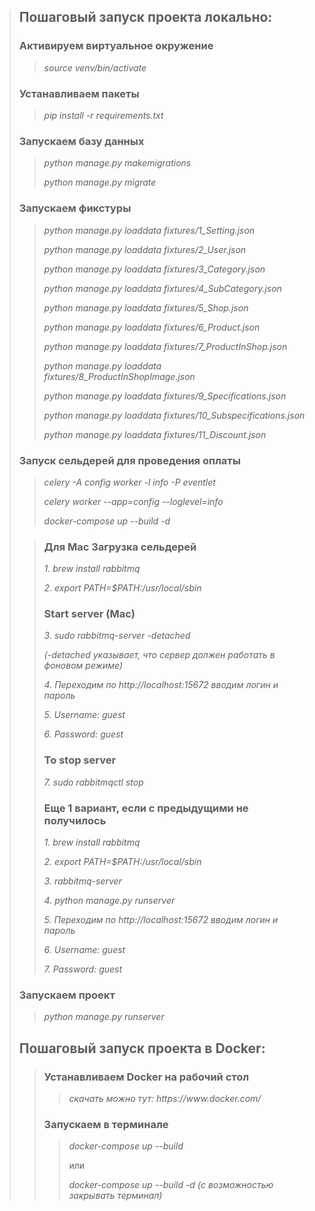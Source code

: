 
> <h2> Пошаговый запуск проекта локально: </h2>
>
> <h3> Активируем виртуальное окружение </h3> 
>
>> <p><i> source venv/bin/activate </i></p> 
> <h3> Устанавливаем пакеты </h3>  
>
>> <p><i> pip install -r requirements.txt </i></p> 
> <h3> Запускаем базу данных </h3> 
> 
>> <p><i> python manage.py makemigrations </i></p> 
>> <p><i> python manage.py migrate </i></p> 
> <h3> Запускаем фикстуры </h3> 
> 
>> <p><i> python manage.py loaddata fixtures/1_Setting.json </i></p>
>> <p><i> python manage.py loaddata fixtures/2_User.json </i></p>
>> <p><i> python manage.py loaddata fixtures/3_Category.json </i></p>
>> <p><i> python manage.py loaddata fixtures/4_SubCategory.json </i></p>
>> <p><i> python manage.py loaddata fixtures/5_Shop.json </i></p>
>> <p><i> python manage.py loaddata fixtures/6_Product.json </i></p>
>> <p><i> python manage.py loaddata fixtures/7_ProductInShop.json </i></p>
>> <p><i> python manage.py loaddata fixtures/8_ProductInShopImage.json </i></p>
>> <p><i> python manage.py loaddata fixtures/9_Specifications.json </i></p>
>> <p><i> python manage.py loaddata fixtures/10_Subspecifications.json </i></p>
>> <p><i> python manage.py loaddata fixtures/11_Discount.json </i></p>
>
> <h3> Запуск сельдерей для проведения оплаты </h3> 
>
>> <p><i> celery -A config  worker -l info -P eventlet </i></p>
>> <p><i> celery worker --app=config --loglevel=info </i></p>
>> <p><i> docker-compose up --build -d </i></p>
>
>
>> <h3> Для Mac Загрузка сельдерей </h3>
>>  <p><i>1. brew install rabbitmq </i></p>
>>  <p><i>2. export PATH=$PATH:/usr/local/sbin </i></p>
>> 
>> <h3>Start server (Mac) </h3>
>> <p><i>3. sudo rabbitmq-server -detached  <p>(-detached указывает, что сервер должен работать в фоновом режиме) </p>  </i></p>
>> <p><i>4. Переходим по http://localhost:15672 вводим логин и пароль </i></p>
>> <p><i>5. Username: guest </i></p>
>> <p><i>6. Password: guest </i></p>
>>
>> <h3>To stop server </h3>
>> <p><i>7. sudo rabbitmqctl stop </i></p>
>> 
>> <h3>Еще 1 вариант, если с предыдущими не получилось </h3>
>> <p><i> 1. brew install rabbitmq </i></p>
>> <p><i> 2. export PATH=$PATH:/usr/local/sbin </i></p>
>> <p><i> 3. rabbitmq-server  </i></p>
>> <p><i> 4. python manage.py runserver </i></p>
>> <p><i> 5. Переходим по http://localhost:15672 вводим логин и пароль </i></p>
>> <p><i> 6. Username: guest  </i></p>
>> <p><i> 7. Password: guest  </i></p>
>>
>
> <h3> Запускаем проект </h3>
>
>> <p><i> python manage.py runserver </i></p>
>
> <h2> Пошаговый запуск проекта в Docker: </h2>
>
>> <h3>Устанавливаем Docker на рабочий стол </h3>
>>
>>> <p><i> скачать можно тут: https://www.docker.com/ </i></p>
>> <h3>Запускаем в терминале </h3> 
>>
>>> <p><i> docker-compose up --build </i></p>
>>> <p> или </p>
>>> <p><i> docker-compose up --build -d (с возможностью закрывать терминал) </i></p>
